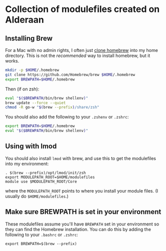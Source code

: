 # Collection of modulefiles created on Alderaan

## Installing Brew

For a Mac with no admin rights, I often just [clone homebrew](https://docs.brew.sh/Installation#untar-anywhere-unsupported) into my home directory. This is not
the *recommended* way to install homebrew, but it works.

```bash
mkdir -p $HOME/.homebrew
git clone https://github.com/Homebrew/brew $HOME/.homebrew
export BREWPATH=$HOME/.homebrew
```

Then (if on zsh):

```bash
eval "$($BREWPATH/bin/brew shellenv)"
brew update --force --quiet
chmod -R go-w "$(brew --prefix)/share/zsh"
```

You should also add the following to your `.zshenv` or `.zshrc`:

```bash
export BREWPATH=$HOME/.homebrew
eval "$($BREWPATH/bin/brew shellenv)"
```

## Using with lmod

You should also install `lmod` with brew, and use this to get the modulefiles into my environment:

```
. $(brew --prefix)/opt/lmod/init/zsh
export MODULEPATH_ROOT=$HOME/modulefiles
module use $MODULEPATH_ROOT/Core
```

where the `MODULEPATH_ROOT` points to where you install your module files. (I usually do `$HOME/modulefiles`.)

## Make sure BREWPATH is set in your environment

These modulefiles assume you'll have `BREWPATH` set in your environment so they
can find the Homebrew installation. You can do this by adding the following to
your `.bashrc` or `.zshrc`:

```
export BREWPATH=$(brew --prefix)
```
